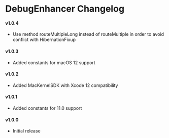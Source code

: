 DebugEnhancer Changelog
============================
#### v1.0.4
- Use method routeMultipleLong instead of routeMultiple in order to avoid conflict with HibernationFixup

#### v1.0.3
- Added constants for macOS 12 support

#### v1.0.2
- Added MacKernelSDK with Xcode 12 compatibility

#### v1.0.1
- Added constants for 11.0 support

#### v1.0.0
- Initial release
